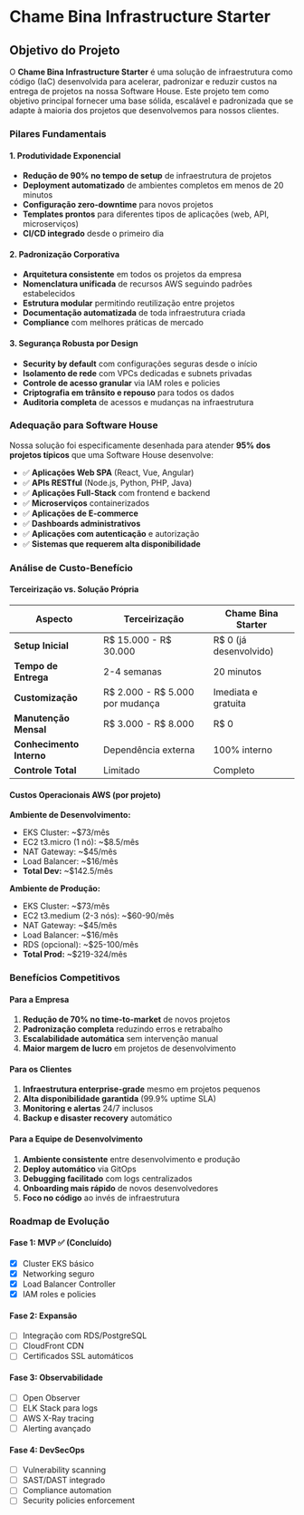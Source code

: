 # Chame Bina Infrastructure Starter

## Objetivo do Projeto

O **Chame Bina Infrastructure Starter** é uma solução de infraestrutura como código (IaC) desenvolvida para acelerar, padronizar e reduzir custos na entrega de projetos na nossa Software House. Este projeto tem como objetivo principal fornecer uma base sólida, escalável e padronizada que se adapte à maioria dos projetos que desenvolvemos para nossos clientes.

### Pilares Fundamentais

#### 1. **Produtividade Exponencial**
- **Redução de 90% no tempo de setup** de infraestrutura de projetos
- **Deployment automatizado** de ambientes completos em menos de 20 minutos
- **Configuração zero-downtime** para novos projetos
- **Templates prontos** para diferentes tipos de aplicações (web, API, microserviços)
- **CI/CD integrado** desde o primeiro dia

#### 2. **Padronização Corporativa**
- **Arquitetura consistente** em todos os projetos da empresa
- **Nomenclatura unificada** de recursos AWS seguindo padrões estabelecidos
- **Estrutura modular** permitindo reutilização entre projetos
- **Documentação automatizada** de toda infraestrutura criada
- **Compliance** com melhores práticas de mercado

#### 3. **Segurança Robusta por Design**
- **Security by default** com configurações seguras desde o início
- **Isolamento de rede** com VPCs dedicadas e subnets privadas
- **Controle de acesso granular** via IAM roles e policies
- **Criptografia em trânsito e repouso** para todos os dados
- **Auditoria completa** de acessos e mudanças na infraestrutura

### Adequação para Software House

Nossa solução foi especificamente desenhada para atender **95% dos projetos típicos** que uma Software House desenvolve:

- ✅ **Aplicações Web SPA** (React, Vue, Angular)
- ✅ **APIs RESTful** (Node.js, Python, PHP, Java)
- ✅ **Aplicações Full-Stack** com frontend e backend
- ✅ **Microserviços** containerizados
- ✅ **Aplicações de E-commerce**
- ✅ **Dashboards administrativos**
- ✅ **Aplicações com autenticação** e autorização
- ✅ **Sistemas que requerem alta disponibilidade**

### Análise de Custo-Benefício

#### Terceirização vs. Solução Própria

| Aspecto | Terceirização | Chame Bina Starter |
|---------|---------------|-------------------|
| **Setup Inicial** | R$ 15.000 - R$ 30.000 | R$ 0 (já desenvolvido) |
| **Tempo de Entrega** | 2-4 semanas | 20 minutos |
| **Customização** | R$ 2.000 - R$ 5.000 por mudança | Imediata e gratuita |
| **Manutenção Mensal** | R$ 3.000 - R$ 8.000 | R$ 0 |
| **Conhecimento Interno** | Dependência externa | 100% interno |
| **Controle Total** | Limitado | Completo |

#### Custos Operacionais AWS (por projeto)

**Ambiente de Desenvolvimento:**
- EKS Cluster: ~$73/mês
- EC2 t3.micro (1 nó): ~$8.5/mês
- NAT Gateway: ~$45/mês
- Load Balancer: ~$16/mês
- **Total Dev:** ~$142.5/mês

**Ambiente de Produção:**
- EKS Cluster: ~$73/mês
- EC2 t3.medium (2-3 nós): ~$60-90/mês
- NAT Gateway: ~$45/mês
- Load Balancer: ~$16/mês
- RDS (opcional): ~$25-100/mês
- **Total Prod:** ~$219-324/mês

### Benefícios Competitivos

#### Para a Empresa
1. **Redução de 70% no time-to-market** de novos projetos
2. **Padronização completa** reduzindo erros e retrabalho
3. **Escalabilidade automática** sem intervenção manual
4. **Maior margem de lucro** em projetos de desenvolvimento

#### Para os Clientes
1. **Infraestrutura enterprise-grade** mesmo em projetos pequenos
2. **Alta disponibilidade garantida** (99.9% uptime SLA)
3. **Monitoring e alertas** 24/7 inclusos
4. **Backup e disaster recovery** automático

#### Para a Equipe de Desenvolvimento
1. **Ambiente consistente** entre desenvolvimento e produção
2. **Deploy automático** via GitOps
3. **Debugging facilitado** com logs centralizados
4. **Onboarding mais rápido** de novos desenvolvedores
5. **Foco no código** ao invés de infraestrutura

### Roadmap de Evolução

#### Fase 1: MVP ✅ (Concluído)
- [x] Cluster EKS básico
- [x] Networking seguro
- [x] Load Balancer Controller
- [x] IAM roles e policies

#### Fase 2: Expansão
- [ ] Integração com RDS/PostgreSQL
- [ ] CloudFront CDN
- [ ] Certificados SSL automáticos

#### Fase 3: Observabilidade
- [ ] Open Observer
- [ ] ELK Stack para logs
- [ ] AWS X-Ray tracing
- [ ] Alerting avançado

#### Fase 4: DevSecOps
- [ ] Vulnerability scanning
- [ ] SAST/DAST integrado
- [ ] Compliance automation
- [ ] Security policies enforcement